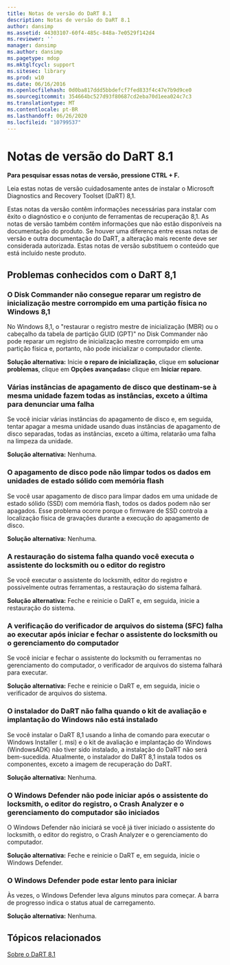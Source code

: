 ```yaml
---
title: Notas de versão do DaRT 8.1
description: Notas de versão do DaRT 8.1
author: dansimp
ms.assetid: 44303107-60f4-485c-848a-7e0529f142d4
ms.reviewer: ''
manager: dansimp
ms.author: dansimp
ms.pagetype: mdop
ms.mktglfcycl: support
ms.sitesec: library
ms.prod: w10
ms.date: 06/16/2016
ms.openlocfilehash: 0d0ba817ddd5bbdefcf7fed833f4c47e7b9d9ce0
ms.sourcegitcommit: 354664bc527d93f80687cd2eba70d1eea024c7c3
ms.translationtype: MT
ms.contentlocale: pt-BR
ms.lasthandoff: 06/26/2020
ms.locfileid: "10799537"
---
```

# Notas de versão do DaRT 8.1


**Para pesquisar essas notas de versão, pressione CTRL + F.**

Leia estas notas de versão cuidadosamente antes de instalar o Microsoft Diagnostics and Recovery Toolset (DaRT) 8,1.

Estas notas da versão contêm informações necessárias para instalar com êxito o diagnóstico e o conjunto de ferramentas de recuperação 8,1. As notas de versão também contêm informações que não estão disponíveis na documentação do produto. Se houver uma diferença entre essas notas de versão e outra documentação do DaRT, a alteração mais recente deve ser considerada autorizada. Estas notas de versão substituem o conteúdo que está incluído neste produto.

## Problemas conhecidos com o DaRT 8,1


### O Disk Commander não consegue reparar um registro de inicialização mestre corrompido em uma partição física no Windows 8,1

No Windows 8,1, o "restaurar o registro mestre de inicialização (MBR) ou o cabeçalho da tabela de partição GUID (GPT)" no Disk Commander não pode reparar um registro de inicialização mestre corrompido em uma partição física e, portanto, não pode inicializar o computador cliente.

**Solução alternativa:** Inicie **o reparo de inicialização**, clique em **solucionar problemas**, clique em **Opções avançadas**e clique em **Iniciar reparo**.

### Várias instâncias de apagamento de disco que destinam-se à mesma unidade fazem todas as instâncias, exceto a última para denunciar uma falha

Se você iniciar várias instâncias do apagamento de disco e, em seguida, tentar apagar a mesma unidade usando duas instâncias de apagamento de disco separadas, todas as instâncias, exceto a última, relatarão uma falha na limpeza da unidade.

**Solução alternativa:** Nenhuma.

### O apagamento de disco pode não limpar todos os dados em unidades de estado sólido com memória flash

Se você usar apagamento de disco para limpar dados em uma unidade de estado sólido (SSD) com memória flash, todos os dados podem não ser apagados. Esse problema ocorre porque o firmware de SSD controla a localização física de gravações durante a execução do apagamento de disco.

**Solução alternativa:** Nenhuma.

### A restauração do sistema falha quando você executa o assistente do locksmith ou o editor do registro

Se você executar o assistente do locksmith, editor do registro e possivelmente outras ferramentas, a restauração do sistema falhará.

**Solução alternativa:** Feche e reinicie o DaRT e, em seguida, inicie a restauração do sistema.

### A verificação do verificador de arquivos do sistema (SFC) falha ao executar após iniciar e fechar o assistente do locksmith ou o gerenciamento do computador

Se você iniciar e fechar o assistente do locksmith ou ferramentas no gerenciamento do computador, o verificador de arquivos do sistema falhará para executar.

**Solução alternativa:** Feche e reinicie o DaRT e, em seguida, inicie o verificador de arquivos do sistema.

### <a href="" id="-------------dart-installer-does-not-fail-when-the-windows-assessment-and-deployment-kit-is-not-installed"></a> O instalador do DaRT não falha quando o kit de avaliação e implantação do Windows não está instalado

Se você instalar o DaRT 8,1 usando a linha de comando para executar o Windows Installer (. msi) e o kit de avaliação e implantação do Windows (WindowsADK) não tiver sido instalado, a instalação do DaRT não será bem-sucedida. Atualmente, o instalador do DaRT 8,1 instala todos os componentes, exceto a imagem de recuperação do DaRT.

**Solução alternativa:** Nenhuma.

### O Windows Defender não pode iniciar após o assistente do locksmith, o editor do registro, o Crash Analyzer e o gerenciamento do computador são iniciados

O Windows Defender não iniciará se você já tiver iniciado o assistente do locksmith, o editor do registro, o Crash Analyzer e o gerenciamento do computador.

**Solução alternativa:** Feche e reinicie o DaRT e, em seguida, inicie o Windows Defender.

### O Windows Defender pode estar lento para iniciar

Às vezes, o Windows Defender leva alguns minutos para começar. A barra de progresso indica o status atual de carregamento.

**Solução alternativa:** Nenhuma.

## Tópicos relacionados


[Sobre o DaRT 8.1](about-dart-81.md)

 

 





